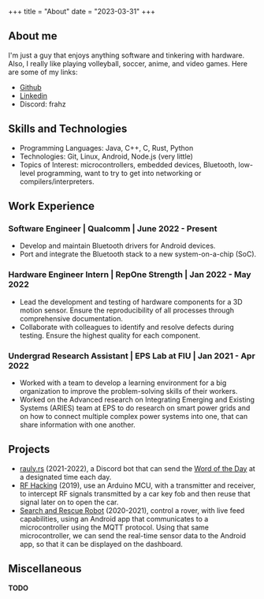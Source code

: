 +++
title = "About"
date = "2023-03-31"
+++

## About me

I'm just a guy that enjoys anything software and tinkering with hardware. Also, I really like playing volleyball, soccer, anime, and video games. Here are some of my links:

-   [Github](https://github.com/frahz)
-   [Linkedin](https://www.linkedin.com/in/frank-abreu/)
-   Discord: frahz

## Skills and Technologies

-   Programming Languages: Java, C++, C, Rust, Python
-   Technologies: Git, Linux, Android, Node.js (very little)
-   Topics of Interest: microcontrollers, embedded devices, Bluetooth, low-level programming, want to try to get into networking or compilers/interpreters.

## Work Experience

### **Software Engineer | Qualcomm | June 2022 - Present**
- Develop and maintain Bluetooth drivers for Android devices.
- Port and integrate the Bluetooth stack to a new system-on-a-chip (SoC).

### **Hardware Engineer Intern | RepOne Strength | Jan 2022 - May 2022**
- Lead the development and testing of hardware components for a 3D motion sensor. Ensure the reproducibility of all processes through comprehensive documentation.
- Collaborate with colleagues to identify and resolve defects during testing. Ensure the highest quality for each component.

### **Undergrad Research Assistant | EPS Lab at FIU | Jan 2021 - Apr 2022**
- Worked with a team to develop a learning environment for a big organization to improve the problem-solving skills of their workers.
- Worked on the Advanced research on Integrating Emerging and Existing Systems (ARIES) team at EPS to do research on smart power grids and on how to connect multiple complex power systems into one, that can share information with one another.

## Projects
- [rauly.rs](https://github.com/frahz/rauly.rs) (2021-2022), a Discord bot that can send the [Word of the Day](dictionary.com) at a designated time each day.
- [RF Hacking](https://github.com/frahz/cyber-security) (2019), use an Arduino MCU, with a transmitter and receiver, to intercept RF signals transmitted by a car key fob and then reuse that signal later on to open the car.
- [Search and Rescue Robot](https://github.com/SparkDevTeams/robotics-spring-21) (2020-2021), control a rover, with live feed capabilities, using an Android app that communicates to a microcontroller using the MQTT protocol. Using that same microcontroller, we can send the real-time sensor data to the Android app, so that it can be displayed on the dashboard.

## Miscellaneous

**TODO**
